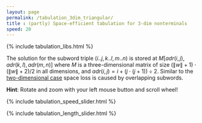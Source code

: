 ```yaml
---
layout: page
permalink: /tabulation_3dim_triangular/
title : (partly) Space-efficient tabulation for 3-dim nonterminals
speed: 20
---
```


{% include tabulation_libs.html %}

The solution for the subword triple $(i..j,k..l,m..n)$ is stored at $M[adr(i,j),adr(k,l),adr(m,n)]$ where $M$ is a three-dimensional matrix of size $(\|w\|+1)\cdot(\|w\|+2) / 2$ in all dimensions, and $adr(i,j) = i + (j\cdot(j+1)) \div 2$. Similar to the [two-dimensional case](/tabulation_2dim_triangular) space loss is caused by overlapping subwords.

**Hint**: Rotate and zoom with your left mouse button and scroll wheel!

{% include tabulation_speed_slider.html %}

{% include tabulation_length_slider.html %}

<script>
Tabulation.prototype.adr = function(i,j) {
	return i + Math.floor((j*(j+1)) / 2);
}

Tabulation.prototype.solve = function(x1,x2,x3,x4,x5,x6,c) {
	this.addCubeDelayed(this.adr(x1,x2), this.adr(x3,x4), this.adr(x5,x6), c);
}

Tabulation.prototype.fill = function() {
	var len = this.len;
	
	var l = (len+1)*(len+2)/2;
	this.addBoundingBox(l,l,l);
	this.addText(0, 0, -2, 0);
	this.addText(l-1, l-1, -2, 0);
	this.addText(0, -1.7, 0, 0);
	this.addText(l-1, -1.7, l-1, 0);
	this.addText(0, -1.7, -2, 0);
	this.addText(l-1, -1.7, -2, l-1);
	
	var c = 0;
	for (var l=0; l<=len; l++) {
		for (var x1=0; x1<=len-l; x1++) {
			var x2 = x1 + l;
			for (var l2=0; l2<=l; l2++) {
				for (var x3=0; x3 <= (l==l2 ? x1 : len-l2); x3++) {
					var x4 = x3 + l2;
					if (x3 >= x2 || x4 <= x1) {
						for (var l3=0; l3 <= l2; l3++) {
							for (var x5=0; x5 <= (l2==l3 ? x3 : len-l3); x5++) {
								var x6 = x5 + l3;
								if ((x3 >= x2 && (x5 >= x4 || x6 <= x1 || (x2 <= x5 && x6 <= x3))) ||
									(x4 <= x1 && (x5 >= x2 || x6 <= x3 || (x4 <= x5 && x6 <= x1))) ) {
									this.solve(x1, x2, x3, x4, x5, x6, c);
									c++;
									if (!(x3 == x5 && x4 == x6)) {
										this.solve(x1, x2, x5, x6, x3, x4, c);
										c++;
									}
									if (!(x1 == x3 && x2 == x4)) {
										this.solve(x3, x4, x1, x2, x5, x6, c);
										c++;
									}
									// this condition probably doesn't catch all duplicates
									if (!(x1 == x3 && x2 == x4 && x3 == x5 && x4 == x6 && x1 == x5 && x2 == x6)) {
										this.solve(x3, x4, x5, x6, x1, x2, c);
										c++;
									}
									// this condition probably doesn't catch all duplicates
									if (!(x1 == x3 && x2 == x4 && x3 == x5 && x4 == x6 && x1 == x5 && x2 == x6)) {
										this.solve(x5, x6, x1, x2, x3, x4, c);
										c++;
									}
									if (!(x1 == x5 && x2 == x6)) {
										this.solve(x5, x6, x3, x4, x1, x2, c);
										c++;
									}
								}
							}
						}
					}
				}
			}
		}
	}
	setTimeout(function(){console.log("subproblems: " + c)}, 100);
}

$(function() {
	var tab = new Tabulation($(".post-content")[0], $( "#slider" ).slider("value"));
	tab.speed = {{page.speed}};
	tab.fill();
	window.tab = tab;
});
</script>
